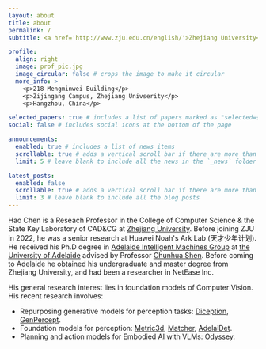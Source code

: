 ```yaml
---
layout: about
title: about
permalink: /
subtitle: <a href='http://www.zju.edu.cn/english/'>Zhejiang University</a>. <a href='mailto:haochen.cad@zju.edu.cn'>Email</a>. <a href='https://scholar.google.com/citations?user=FaOqRpcAAAAJ&hl=en'>Google Scholar</a>

profile:
  align: right
  image: prof_pic.jpg
  image_circular: false # crops the image to make it circular
  more_info: >
    <p>218 Mengminwei Building</p>
    <p>Zijingang Campus, Zhejiang Univserity</p>
    <p>Hangzhou, China</p>

selected_papers: true # includes a list of papers marked as "selected={true}"
social: false # includes social icons at the bottom of the page

announcements:
  enabled: true # includes a list of news items
  scrollable: true # adds a vertical scroll bar if there are more than 3 news items
  limit: 5 # leave blank to include all the news in the `_news` folder

latest_posts:
  enabled: false
  scrollable: true # adds a vertical scroll bar if there are more than 3 new posts items
  limit: 3 # leave blank to include all the blog posts
---
```


Hao Chen is a Reseach Professor in the College of Computer Science & the State Key Laboratory of CAD&CG at [Zhejiang University](http://www.zju.edu.cn/english/). Before joining ZJU in 2022, he was a senior research at Huawei Noah's Ark Lab (天才少年计划). He received his Ph.D degree in [Adelaide Intelligent Machines Group](https://github.com/aim-uofa) at [the University of Adelaide](https://www.adelaide.edu.au/) advised by Professor [Chunhua Shen](https://cshen.github.io/). Before coming to Adelaide he obtained his undergraduate and master degree from Zhejiang University, and had been a researcher in NetEase Inc.

His general research interest lies in foundation models of Computer Vision. His recent research involves:

* Repurposing generative models for perception tasks: [Diception](https://aim-uofa.github.io/Diception/), [GenPercept](https://github.com/aim-uofa/GenPercept).
* Foundation models for perception: [Metric3d](https://github.com/YvanYin/Metric3D), [Matcher](https://github.com/aim-uofa/Matcher), [AdelaiDet](https://github.com/aim-uofa/AdelaiDet).
* Planning and action models for Embodied AI with VLMs: [Odyssey](https://kaijwang.github.io/odyssey.github.io/).
